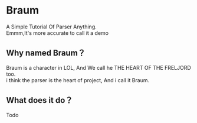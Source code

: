 # Braum
A Simple Tutorial Of Parser Anything.  
Emmm,It's more accurate to call it a demo

## Why named Braum？
Braum is a character in LOL, And We call he THE HEART OF THE FRELJORD too.  
i think the parser is the heart of project, And i call it Braum.

## What does it do？
Todo

